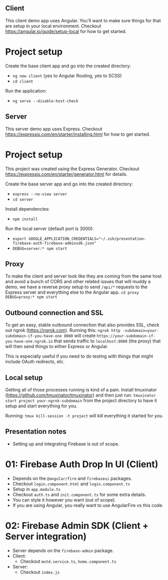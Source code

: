 ## Client
This client demo app uses Angular. You'll want to make sure things for that are setup in your local environment. Checkout https://angular.io/guide/setup-local for how to get started.

# Project setup
Create the base client app and go into the created directory:
- `ng new client` (yes to Angular Routing, yes to SCSS)
- `cd client`

Run the application:
- `ng serve --disable-host-check`

## Server
This server demo app uses Express. Checkout https://expressjs.com/en/starter/installing.html for how to get started.

# Project setup
This project was created using the Express Generator. Checkout https://expressjs.com/en/starter/generator.html for details.

Create the base server app and go into the created directory:
- `express --no-view server`
- `cd server`

Install dependencies:
- `npm install`

Run the local server (default port is 3000):
- `export GOOGLE_APPLICATION_CREDENTIALS="~/.ssh/presentation-firebase-auth-firebase-adminsdk.json"`
- `DEBUG=server:* npm start`

## Proxy
To make the client and server look like they are coming from the same host and avoid a bunch of CORS and other related issues that will muddy a demo, we have a reverse proxy setup to send `/api/*` requests to the Express server and everything else to the Angular app.
`cd proxy`
`DEBUG=proxy:* npm start`

## Outbound connection and SSL
To get an easy, stable outbound connection that also provides SSL, check out ngrok (https://ngrok.com). Running this:
`ngrok http -subdomain=your-subdomain-if-you-have-one 8080`
will create `https://your-subdomain-if-you-have-one.ngrok.io` that sends traffic to `localhost:8080` (the proxy) that will then send things to either Express or Angular.

This is especially useful if you need to do testing with things that might include OAuth redirects, etc.

## Local setup
Getting all of those processes running is kind of a pain. Install tmuxinator (https://github.com/tmuxinator/tmuxinator) and then just run:
`tmuxinator start project your-ngrok-subdomain` 
from the project directory to have it setup and start everything for you. 

Running:
`tmux kill-session -t project` 
will kill everything it started for you.



## Presentation notes
- Setting up and integrating Firebase is out of scope.

# 01: Firebase Auth Drop In UI (Client)
- Depends on the `@angular/fire` and `firebaseui` packages.
- Checkout `login.component.html` and `login.component.ts`
- Setup in `app.module.ts`
- Checkout `auth.ts` and `init.component.ts` for some extra details.
- You can style it however you want (out of scope).
- If you are using Angular, you really want to use AngularFire vs this code.

# 02: Firebase Admin SDK (Client + Server integration)
- Server depends on the `firebase-admin` package.
- Client:
    - Checkout `motd.service.ts`, `home.component.ts`
- Server:
    - Checkout `index.js`